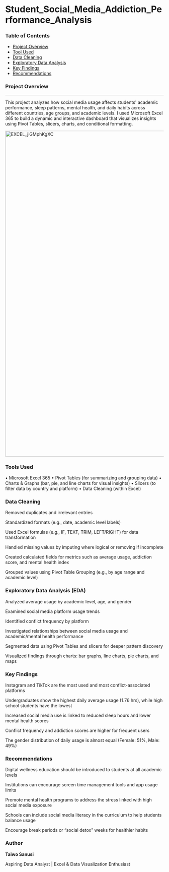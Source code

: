 # Student_Social_Media_Addiction_Performance_Analysis

 ### Table of Contents

 - [Project Overview](#project-overview)
 - [Tool Used](#tool-used)
 - [Data Cleaning](#data-cleaning)
 - [Exploratory Data Analysis](#exploratory-data-analysis)
 - [Key Findings](#keys-findings)
 - [Recommendations](#recommendations)

 ### Project Overview
 --------

This project analyzes how social media usage affects students' academic performance, sleep patterns, mental health, and daily habits across different countries, age groups, and academic levels.
I used Microsoft Excel 365 to build a dynamic and interactive dashboard that visualizes insights using Pivot Tables, slicers, charts, and conditional formatting.


<img width="1034" alt="EXCEL_jiGMphKgXC" src="https://github.com/user-attachments/assets/c997272c-eb5d-44c5-89a2-a1d6071bb49b" />



### Tools Used

•	Microsoft Excel 365
•	Pivot Tables (for summarizing and grouping data)
•	Charts & Graphs (bar, pie, and line charts for visual insights)
•	Slicers (to filter data by country and platform)
•	Data Cleaning (within Excel)

### Data Cleaning

Removed duplicates and irrelevant entries

Standardized formats (e.g., date, academic level labels)

Used Excel formulas (e.g., IF, TEXT, TRIM, LEFT/RIGHT) for data transformation

Handled missing values by imputing where logical or removing if incomplete

Created calculated fields for metrics such as average usage, addiction score, and mental health index

Grouped values using Pivot Table Grouping (e.g., by age range and academic level)

### Exploratory Data Analysis (EDA)

Analyzed average usage by academic level, age, and gender

Examined social media platform usage trends

Identified conflict frequency by platform

Investigated relationships between social media usage and academic/mental health performance

Segmented data using Pivot Tables and slicers for deeper pattern discovery

Visualized findings through charts: bar graphs, line charts, pie charts, and maps

### Key Findings

Instagram and TikTok are the most used and most conflict-associated platforms

Undergraduates show the highest daily average usage (1.76 hrs), while high school students have the lowest

Increased social media use is linked to reduced sleep hours and lower mental health scores

Conflict frequency and addiction scores are higher for frequent users

The gender distribution of daily usage is almost equal (Female: 51%, Male: 49%)

###  Recommendations

Digital wellness education should be introduced to students at all academic levels

Institutions can encourage screen time management tools and app usage limits

Promote mental health programs to address the stress linked with high social media exposure

Schools can include social media literacy in the curriculum to help students balance usage

Encourage break periods or “social detox” weeks for healthier habits

### Author
**Taiwo Sanusi**

Aspiring Data Analyst | Excel & Data Visualization Enthusiast


